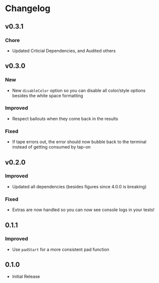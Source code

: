 # Changelog

## v0.3.1

### Chore

- Updated Crticial Dependencies, and Audited others

## v0.3.0

### New

- New `disableColor` option so you can disable all color/style options besides the white space formatting

### Improved

- Respect bailouts when they come back in the results

### Fixed

- If tape errors out, the error should now bubble back to the terminal instead of getting consumed by tap-on

## v0.2.0

### Improved

- Updated all dependencies (besides figures since 4.0.0 is breaking)

### Fixed

- Extras are now handled so you can now see console logs in your tests!

## 0.1.1

### Improved

- Use `padStart` for a more consistent pad function

## 0.1.0

- Initial Release
